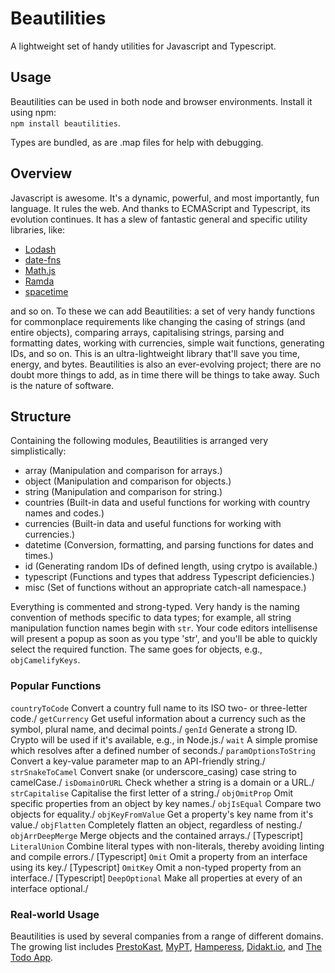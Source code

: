 # Beautilities
A lightweight set of handy utilities for Javascript and Typescript.

## Usage
Beautilities can be used in both node and browser environments. Install it using npm:\
`npm install beautilities`.

Types are bundled, as are .map files for help with debugging.

## Overview
Javascript is awesome. It's a dynamic, powerful, and most importantly, fun language. It rules the web. And thanks to ECMAScript and Typescript, its evolution continues. It has a slew of fantastic general and specific utility libraries, like:
* [Lodash](https://lodash.com/)
* [date-fns](https://date-fns.org/)
* [Math.js](https://mathjs.org/)
* [Ramda](https://ramdajs.com/)
* [spacetime](https://github.com/spencermountain/spacetime)

and so on. To these we can add Beautilities: a set of very handy functions for commonplace requirements like changing the casing of strings (and entire objects), comparing arrays, capitalising strings, parsing and
formatting dates, working with currencies, simple wait functions, generating IDs, and so on. This is an ultra-lightweight library that'll save you time, energy, and bytes. Beautilities is also an ever-evolving project;
there are no doubt more things to add, as in time there will be things to take away. Such is the nature of software.

## Structure
Containing the following modules, Beautilities is arranged very simplistically:
* array (Manipulation and comparison for arrays.)
* object (Manipulation and comparison for objects.)
* string (Manipulation and comparison for string.)
* countries (Built-in data and useful functions for working with country names and codes.)
* currencies (Built-in data and useful functions for working with currencies.)
* datetime (Conversion, formatting, and parsing functions for dates and times.)
* id (Generating random IDs of defined length, using crytpo is available.)
* typescript (Functions and types that address  Typescript deficiencies.)
* misc (Set of functions without an appropriate catch-all namespace.)

Everything is commented and strong-typed. Very handy is the naming convention of methods specific to data types; for example, all string manipulation function names begin with `str`. Your code editors intellisense will present a popup as soon as you type 'str', and you'll be able to quickly select the required function. The same goes for objects, e.g., `objCamelifyKeys`.

### Popular Functions
`countryToCode` Convert a country full name to its ISO two- or three-letter code./
`getCurrency` Get useful information about a currency such as the symbol, plural name, and decimal points./
`genId` Generate a strong ID. Crypto will be used if it's available, e.g., in Node.js./
`wait` A simple promise which resolves after a defined number of seconds./
`paramOptionsToString` Convert a key-value parameter map to an API-friendly string./
`strSnakeToCamel` Convert snake (or underscore_casing) case string to camelCase./
`isDomainOrURL` Check whether a string is a domain or a URL./
`strCapitalise` Capitalise the first letter of a string./
`objOmitProp` Omit specific properties from an object by key names./
`objIsEqual` Compare two objects for equality./
`objKeyFromValue` Get a property's key name from it's value./
`objFlatten` Completely flatten an object, regardless of nesting./
`objArrDeepMerge` Merge objects and the contained arrays./
[Typescript] `LiteralUnion` Combine literal types with non-literals, thereby avoiding linting and compile errors./
[Typescript] `Omit` Omit a property from an interface using its key./
[Typescript] `OmitKey` Omit a non-typed property from an interface./
[Typescript] `DeepOptional` Make all properties at every of an interface optional./


### Real-world Usage
Beautilities is used by several companies from a range of different domains. The growing list includes [PrestoKast](https://prestokast.com), [MyPT](https://mypt.co), [Hamperess](https://hamperess.com), [Didakt.io](https://didakt.io), and
[The Todo App](https://thetodoapp.com).
